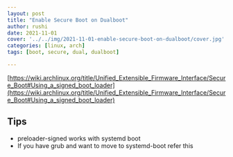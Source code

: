 ```yaml
---
layout: post
title: "Enable Secure Boot on Dualboot"
author: rushi
date: 2021-11-01
cover: '../../img/2021-11-01-enable-secure-boot-on-dualboot/cover.jpg'
categories: [linux, arch]
tags: [boot, secure, dual, dualboot]

---
```


[https://wiki.archlinux.org/title/Unified_Extensible_Firmware_Interface/Secure_Boot#Using_a_signed_boot_loader](https://wiki.archlinux.org/title/Unified_Extensible_Firmware_Interface/Secure_Boot#Using_a_signed_boot_loader)


## Tips
- preloader-signed works with systemd boot
- If you have grub and want to move to systemd-boot refer this